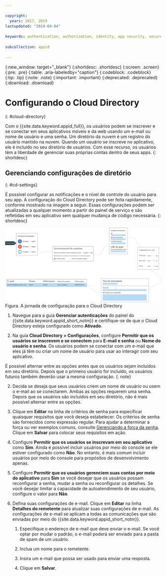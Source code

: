 ```yaml
---

copyright:
  years: 2017, 2019
lastupdated: "2019-04-04"

keywords: authentication, authorization, identity, app security, secure, directory, registry, passwords, languages, lockout

subcollection: appid

---
```


{:new_window: target="_blank"}
{:shortdesc: .shortdesc}
{:screen: .screen}
{:pre: .pre}
{:table: .aria-labeledby="caption"}
{:codeblock: .codeblock}
{:tip: .tip}
{:note: .note}
{:important: .important}
{:deprecated: .deprecated}
{:download: .download}


# Configurando o Cloud Directory
{: #cloud-directory}

Com o {{site.data.keyword.appid_full}}, os usuários podem se inscrever e se conectar em seus
aplicativos móveis e da web usando um e-mail ou nome de usuário e uma senha. Um diretório da nuvem é um registro do usuário mantido na nuvem. Quando um usuário se inscreve no aplicativo, ele é incluído no seu diretório de usuários. Com esse recurso, os usuários têm a liberdade de gerenciar suas próprias contas dentro de seus apps.
{: shortdesc}


## Gerenciando configurações de diretório
{: #cd-settings}

É possível configurar as notificações e o nível de controle do usuário para seu app. A configuração do Cloud Directory pode ser feita rapidamente, conforme mostrado na imagem a seguir. Essas configurações podem ser atualizadas a qualquer momento a partir do painel de serviço e são refletidas em seu aplicativo sem qualquer mudança de código necessária.
{: shortdesc}


![Configurando o Cloud Directory](images/cloud-directory.png)
Figura. A jornada de configuração para o Cloud Directory


1. Navegue para a guia **Gerenciar autenticações** do painel do {{site.data.keyword.appid_short_notm}} e certifique-se de que o Cloud Directory esteja configurado como **Ativado**.

2. Na guia **Cloud Directory > Configurações**, configure **Permitir que os usuários se inscrevem e se conectem** para **E-mail e senha** ou **Nome do usuário e senha**. Os usuários podem se conectar com um e-mail que eles já têm ou criar um nome de usuário para usar ao interagir com seu aplicativo.

  É possível alternar entre as opções antes que os usuários sejam incluídos em seu diretório. Depois que o primeiro usuário for incluído, os usuários futuros também deverão usar a mesma configuração.
  {: note}

2. Decida se deseja que seus usuários criem um nome de usuário ou usem o e-mail ao se conectarem. Ambas as opções requerem uma senha. Depois que os usuários são incluídos em seu diretório, não é mais possível alternar entre as opções.

3. Clique em **Editar** na linha de critérios de senha para especificar quaisquer requisitos que você
deseja estabelecer. Os critérios de senha são fornecidos como expressão regular. Para ajudar a determinar a
força ou ver exemplos comuns, consulte [Gerenciando a força da senha](/docs/services/appid?topic=appid-cd-strength#cd-strength). Clique em **Salvar** para colocar seus requisitos em ação.

4. Configure **Permitir que os usuários se inscrevam em seu aplicativo** como **Sim**. Ainda é possível incluir usuários por meio do console se ele estiver configurado como **Não**. No entanto, é mais comum incluir usuários por meio do console para propósitos de desenvolvimento apenas.

5. Configure **Permitir que os usuários gerenciem suas contas por meio do aplicativo** para
**Sim** se você desejar que os usuários possam reconfigurar a senha, mudar a senha ou
reconfigurar os detalhes. Se você desejar limitar a capacidade de autoatendimento de seu usuário, configure o valor para **Não**.

6. Defina suas configurações de e-mail. Clique em **Editar** na linha **Detalhes do remetente** para atualizar suas
configurações de e-mail. As
configurações de e-mail se aplicam a todas as comunicações que são enviadas por meio do {{site.data.keyword.appid_short_notm}}.

    1. Especifique o endereço de e-mail que deve enviar o e-mail. Se você optar por mudar o padrão, o e-mail poderá ser enviado para a pasta de spam de um usuário.

    2. Inclua um nome para o remetente.

    3. Insira um e-mail que possa ser usado para enviar uma resposta.

    4. Clique em **Salvar**.
